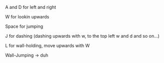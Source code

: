 A and D for left and right

W for lookin upwards

Space for jumping

J for dashing (dashing upwards with w, to the top left w and d and so on...)

L for wall-holding, move upwards with W

Wall-Jumping -> duh
